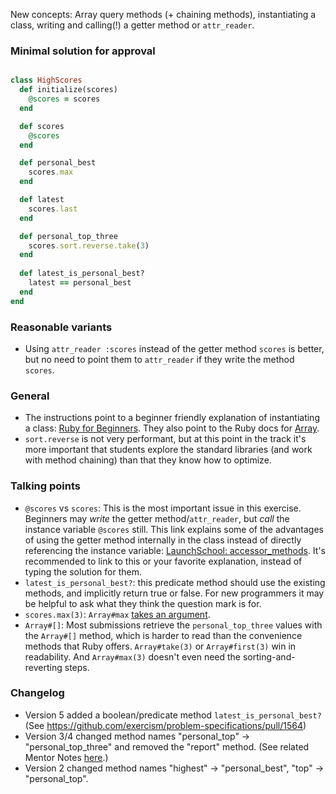New concepts: Array query methods (+ chaining methods), instantiating a class, writing and calling(!) a getter method or `attr_reader`.

### Minimal solution for approval

```ruby

class HighScores
  def initialize(scores)
    @scores = scores
  end

  def scores
    @scores
  end

  def personal_best
    scores.max
  end

  def latest
    scores.last
  end

  def personal_top_three
    scores.sort.reverse.take(3) 
  end
  
  def latest_is_personal_best?
    latest == personal_best
  end
end

```
### Reasonable variants
 - Using `attr_reader :scores` instead of the getter method `scores` is better, but no need to point them to `attr_reader` if they write the method `scores`.
 
### General 
- The instructions point to a beginner friendly explanation of instantiating a class: [Ruby for Beginners](http://ruby-for-beginners.rubymonstas.org/writing_classes/initializers.html). They also point to the Ruby docs for [Array](https://ruby-doc.org/core/Array.html). 
- `sort.reverse` is not very performant, but at this point in the track it's more important that students explore the standard libraries (and work with method chaining) than that they know how to optimize.

### Talking points
- `@scores` vs `scores`: This is the most important issue in this exercise. Beginners may _write_ the getter method/`attr_reader`, but _call_ the instance variable `@scores` still. This link explains some of the advantages of using the getter method internally in the class instead of directly referencing the instance variable: [LaunchSchool: accessor_methods](https://launchschool.com/books/oo_ruby/read/classes_and_objects_part1#accessormethodsinaction). It's recommended to link to this or your favorite explanation, instead of typing the solution for them. 
- `latest_is_personal_best?`: this predicate method should use the existing methods, and implicitly return true or false. For new programmers it may be helpful to ask what they think the question mark is for.   
- `scores.max(3)`: `Array#max` [takes an argument](https://ruby-doc.org/core/Array.html#method-i-max).
- `Array#[]`: Most submissions retrieve the `personal_top_three` values with the `Array#[]` method, which is harder to read than the convenience methods that Ruby offers. `Array#take(3)` or `Array#first(3)` win in readability. And `Array#max(3)` doesn't even need the sorting-and-reverting steps. 

### Changelog
- Version 5 added a boolean/predicate method `latest_is_personal_best?` (See https://github.com/exercism/problem-specifications/pull/1564) 
- Version 3/4 changed method names "personal_top" -> "personal_top_three" and removed the "report" method. (See related Mentor Notes [here](https://github.com/exercism/website-copy/blob/aa66a176756313687baf214bbb051e1c3fc0f832/tracks/ruby/exercises/high-scores/mentoring.md).)
- Version 2 changed method names "highest" -> "personal_best", "top" -> "personal_top".
